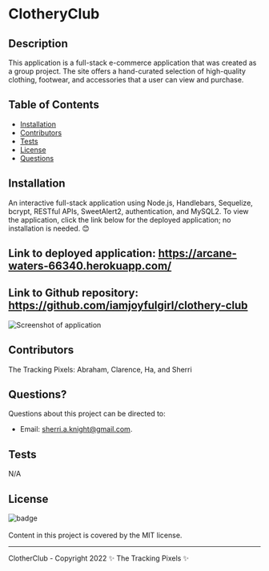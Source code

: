 # ClotheryClub

## Description

This application is a full-stack e-commerce application that was created as a group project. The site offers a hand-curated selection of high-quality clothing, footwear, and accessories that a user can view and purchase.

## Table of Contents

- [Installation](#installation)
- [Contributors](#contributors)
- [Tests](#tests)
- [License](#license)
- [Questions](#questions)

## Installation

An interactive full-stack application using Node.js, Handlebars, Sequelize, bcrypt, RESTful APIs, SweetAlert2, authentication, and MySQL2. To view the application, click the link below for the deployed application; no installation is needed. 😊

## Link to deployed application: https://arcane-waters-66340.herokuapp.com/
## Link to Github repository: https://github.com/iamjoyfulgirl/clothery-club


![Screenshot of application](assets/clothery-club-screenshot.png)

## Contributors

The Tracking Pixels: Abraham, Clarence, Ha, and Sherri

## Questions?

Questions about this project can be directed to:

- Email: sherri.a.knight@gmail.com.


## Tests

N/A

## License

![badge](https://img.shields.io/badge/license-MIT-brightgreen)
<br />  
Content in this project is covered by the MIT license.

---

ClotherClub - Copyright 2022 ✨ The Tracking Pixels ✨
